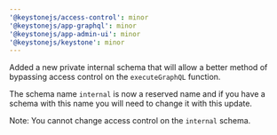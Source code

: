 ```yaml
---
'@keystonejs/access-control': minor
'@keystonejs/app-graphql': minor
'@keystonejs/app-admin-ui': minor
'@keystonejs/keystone': minor
---
```


Added a new private internal schema that will allow a better method of bypassing access control on the `executeGraphQL` function. 

The schema name `internal` is now a reserved name and if you have a schema with this name you will need to change it with this update.

Note: You cannot change access control on the `internal` schema.
